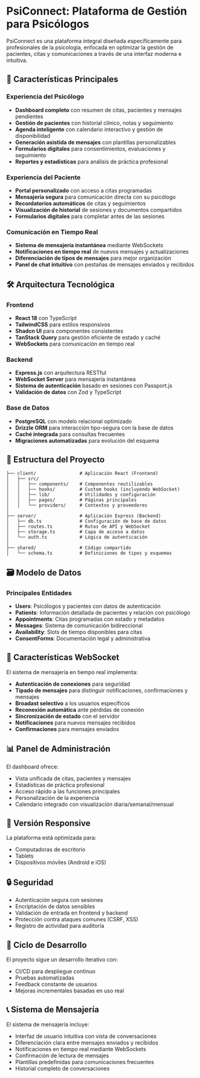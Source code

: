 # PsiConnect: Plataforma de Gestión para Psicólogos

PsiConnect es una plataforma integral diseñada específicamente para profesionales de la psicología, enfocada en optimizar la gestión de pacientes, citas y comunicaciones a través de una interfaz moderna e intuitiva.

## 📱 Características Principales

### Experiencia del Psicólogo
- **Dashboard completo** con resumen de citas, pacientes y mensajes pendientes
- **Gestión de pacientes** con historial clínico, notas y seguimiento
- **Agenda inteligente** con calendario interactivo y gestión de disponibilidad
- **Generación asistida de mensajes** con plantillas personalizables
- **Formularios digitales** para consentimientos, evaluaciones y seguimiento
- **Reportes y estadísticas** para análisis de práctica profesional

### Experiencia del Paciente
- **Portal personalizado** con acceso a citas programadas
- **Mensajería segura** para comunicación directa con su psicólogo
- **Recordatorios automáticos** de citas y seguimientos
- **Visualización de historial** de sesiones y documentos compartidos
- **Formularios digitales** para completar antes de las sesiones

### Comunicación en Tiempo Real
- **Sistema de mensajería instantánea** mediante WebSockets
- **Notificaciones en tiempo real** de nuevos mensajes y actualizaciones
- **Diferenciación de tipos de mensajes** para mejor organización
- **Panel de chat intuitivo** con pestañas de mensajes enviados y recibidos

## 🛠️ Arquitectura Tecnológica

### Frontend
- **React 18** con TypeScript
- **TailwindCSS** para estilos responsivos
- **Shadcn UI** para componentes consistentes
- **TanStack Query** para gestión eficiente de estado y caché
- **WebSockets** para comunicación en tiempo real

### Backend
- **Express.js** con arquitectura RESTful
- **WebSocket Server** para mensajería instantánea
- **Sistema de autenticación** basado en sesiones con Passport.js
- **Validación de datos** con Zod y TypeScript

### Base de Datos
- **PostgreSQL** con modelo relacional optimizado
- **Drizzle ORM** para interacción tipo-segura con la base de datos
- **Caché integrada** para consultas frecuentes
- **Migraciones automatizadas** para evolución del esquema

## 🔧 Estructura del Proyecto

```
├── client/                # Aplicación React (Frontend)
│   ├── src/
│   │   ├── components/    # Componentes reutilizables
│   │   ├── hooks/         # Custom hooks (incluyendo WebSocket)
│   │   ├── lib/           # Utilidades y configuración
│   │   ├── pages/         # Páginas principales
│   │   └── providers/     # Contextos y proveedores
│
├── server/                # Aplicación Express (Backend)
│   ├── db.ts              # Configuración de base de datos
│   ├── routes.ts          # Rutas de API y WebSocket
│   ├── storage.ts         # Capa de acceso a datos
│   └── auth.ts            # Lógica de autenticación
│
├── shared/                # Código compartido
│   └── schema.ts          # Definiciones de tipos y esquemas
```

## 🗃️ Modelo de Datos

### Principales Entidades
- **Users**: Psicólogos y pacientes con datos de autenticación
- **Patients**: Información detallada de pacientes y relación con psicólogo
- **Appointments**: Citas programadas con estado y metadatos
- **Messages**: Sistema de comunicación bidireccional
- **Availability**: Slots de tiempo disponibles para citas
- **ConsentForms**: Documentación legal y administrativa

## 🚀 Características WebSocket

El sistema de mensajería en tiempo real implementa:

- **Autenticación de conexiones** para seguridad
- **Tipado de mensajes** para distinguir notificaciones, confirmaciones y mensajes
- **Broadast selectivo** a los usuarios específicos
- **Reconexión automática** ante pérdidas de conexión
- **Sincronización de estado** con el servidor
- **Notificaciones** para nuevos mensajes recibidos
- **Confirmaciones** para mensajes enviados

## 📊 Panel de Administración

El dashboard ofrece:

- Vista unificada de citas, pacientes y mensajes
- Estadísticas de práctica profesional
- Acceso rápido a las funciones principales
- Personalización de la experiencia
- Calendario integrado con visualización diaria/semanal/mensual

## 📱 Versión Responsive

La plataforma está optimizada para:
- Computadoras de escritorio
- Tablets
- Dispositivos móviles (Android e iOS)

## 🔒 Seguridad

- Autenticación segura con sesiones
- Encriptación de datos sensibles
- Validación de entrada en frontend y backend
- Protección contra ataques comunes (CSRF, XSS)
- Registro de actividad para auditoría

## 🔄 Ciclo de Desarrollo

El proyecto sigue un desarrollo iterativo con:
- CI/CD para despliegue continuo
- Pruebas automatizadas
- Feedback constante de usuarios
- Mejoras incrementales basadas en uso real

## 📞 Sistema de Mensajería

El sistema de mensajería incluye:
- Interfaz de usuario intuitiva con vista de conversaciones
- Diferenciación clara entre mensajes enviados y recibidos
- Notificaciones en tiempo real mediante WebSockets
- Confirmación de lectura de mensajes
- Plantillas predefinidas para comunicaciones frecuentes
- Historial completo de conversaciones